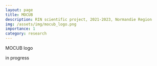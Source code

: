 ```yaml
---
layout: page
title: MOCUB
description: RIN scientific project, 2021-2023, Normandie Region 
img: /assets/img/mocub_logo.png
importance: 1
category: research
---
```

<div class="row">
    <div class="col-sm mt-3 mt-md-0">
        <img class="img-fluid rounded z-depth-1" src="{{ '/assets/img/mocub_logo.png' | relative_url }}" alt="" title="XTerM logo"/>
    </div>
</div>
<div class="caption">
    MOCUB logo
</div>

in progress
